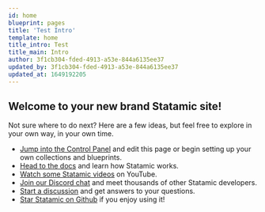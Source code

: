 ```yaml
---
id: home
blueprint: pages
title: 'Test Intro'
template: home
title_intro: Test
title_main: Intro
author: 3f1cb304-fded-4913-a53e-844a6135ee37
updated_by: 3f1cb304-fded-4913-a53e-844a6135ee37
updated_at: 1649192205
---
```

## Welcome to your new brand Statamic site!

Not sure where to do next? Here are a few ideas, but feel free to explore in your own way, in your own time.

- [Jump into the Control Panel](/cp) and edit this page or begin setting up your own collections and blueprints.
- [Head to the docs](https://statamic.dev) and learn how Statamic works.
- [Watch some Statamic videos](https://youtube.com/statamic) on YouTube.
- [Join our Discord chat](https://statamic.com/discord) and meet thousands of other Statamic developers.
- [Start a discussion](https://github.com/statamic/cms/discussions) and get answers to your questions.
- [Star Statamic on Github](https://github.com/statamic/cms) if you enjoy using it!
